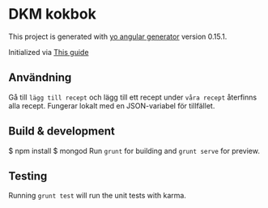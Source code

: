 # DKM kokbok

This project is generated with [yo angular generator](https://github.com/yeoman/generator-angular)
version 0.15.1.

Initialized via [This guide](https://www.sitepoint.com/kickstart-your-angularjs-development-with-yeoman-grunt-and-bower/)

## Användning

Gå till `lägg till recept` och lägg till ett recept under `våra recept` återfinns alla recept. Fungerar lokalt med en JSON-variabel för tillfället.

## Build & development

$ npm install
$ mongod
Run `grunt` for building and `grunt serve` for preview.

## Testing

Running `grunt test` will run the unit tests with karma.

